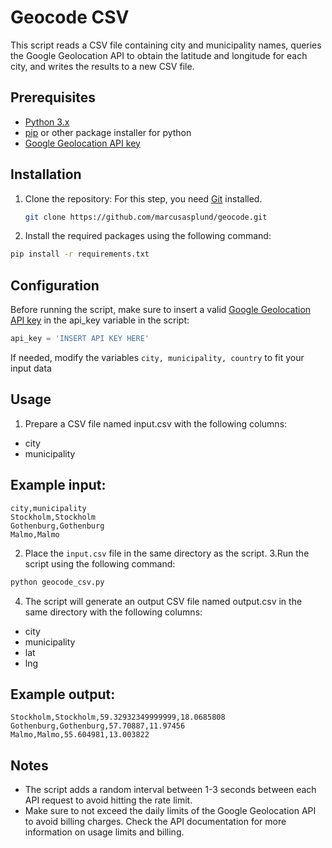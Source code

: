 # Geocode CSV
This script reads a CSV file containing city and municipality names, queries the Google Geolocation API to obtain the latitude and longitude for each city, and writes the results to a new CSV file.

## Prerequisites
* [Python 3.x](https://www.python.org/downloads/)
* [pip](https://pypi.org/project/pip/) or other package installer for python
* [Google Geolocation API key](https://developers.google.com/maps/documentation/geolocation/get-api-key)
## Installation
1. Clone the repository: For this step, you need [Git](https://git-scm.com/) installed.
    ```bash
    git clone https://github.com/marcusasplund/geocode.git
    ```

2. Install the required packages using the following command:

```bash
pip install -r requirements.txt
```
## Configuration
Before running the script, make sure to insert a valid [Google Geolocation API key](https://developers.google.com/maps/documentation/geolocation/get-api-key) in the api_key variable in the script:

```python
api_key = 'INSERT API KEY HERE'
```
If needed, modify the variables `city, municipality, country` to fit your input data

## Usage
1. Prepare a CSV file named input.csv with the following columns:

* city
* municipality

## Example input:

```
city,municipality
Stockholm,Stockholm
Gothenburg,Gothenburg
Malmo,Malmo
```
2. Place the `input.csv` file in the same directory as the script.
3.Run the script using the following command:

```bash
python geocode_csv.py
```
4. The script will generate an output CSV file named output.csv in the same directory with the following columns:
* city
* municipality
* lat
* lng

## Example output:

```city,municipality,lat,lng
Stockholm,Stockholm,59.32932349999999,18.0685808
Gothenburg,Gothenburg,57.70887,11.97456
Malmo,Malmo,55.604981,13.003822
```
## Notes

* The script adds a random interval between 1-3 seconds between each API request to avoid hitting the rate limit.
* Make sure to not exceed the daily limits of the Google Geolocation API to avoid billing charges. Check the API documentation for more information on usage limits and billing.
